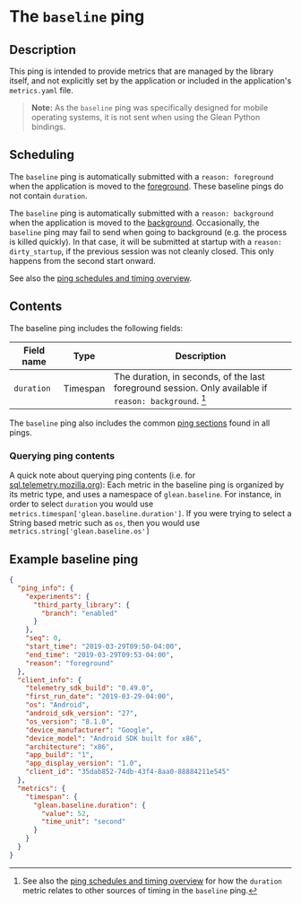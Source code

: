 # The `baseline` ping

## Description

This ping is intended to provide metrics that are managed by the library itself, and not explicitly set by the application or included in the application's `metrics.yaml` file.

> **Note:** As the `baseline` ping was specifically designed for mobile operating systems, it is not sent when using the Glean Python bindings.

## Scheduling

The `baseline` ping is automatically submitted with a `reason: foreground` when the application is moved to the [foreground](index.md#defining-background-state).  These baseline pings do not contain `duration`.

The `baseline` ping is automatically submitted with a `reason: background` when the application is moved to the [background](index.md#defining-background-state).
Occasionally, the `baseline` ping may fail to send when going to background (e.g. the process is killed quickly).  In that case, it will be submitted at startup with a `reason: dirty_startup`, if the previous session was not cleanly closed. This only happens from the second start onward.

See also the [ping schedules and timing overview](ping-schedules-and-timings.html).

## Contents

The baseline ping includes the following fields:

| Field name | Type | Description |
|---|---|---|
| `duration` | Timespan | The duration, in seconds, of the last foreground session. Only available if `reason: background`. [^1] |

[^1]: See also the [ping schedules and timing overview](ping-schedules-and-timings.html) for how the `duration` metric relates to other sources of timing in the `baseline` ping.

The `baseline` ping also includes the common [ping sections](index.md#ping-sections) found in all pings.

### Querying ping contents

A quick note about querying ping contents (i.e. for [sql.telemetry.mozilla.org](https://sql.telemetry.mozilla.org)):  Each metric in the baseline ping is organized by its metric type, and uses a namespace of `glean.baseline`. For instance, in order to select `duration` you would use `metrics.timespan['glean.baseline.duration']`. If you were trying to select a String based metric such as `os`, then you would use `metrics.string['glean.baseline.os']`

## Example baseline ping

```json
{
  "ping_info": {
    "experiments": {
      "third_party_library": {
        "branch": "enabled"
      }
    },
    "seq": 0,
    "start_time": "2019-03-29T09:50-04:00",
    "end_time": "2019-03-29T09:53-04:00",
    "reason": "foreground"
  },
  "client_info": {
    "telemetry_sdk_build": "0.49.0",
    "first_run_date": "2019-03-29-04:00",
    "os": "Android",
    "android_sdk_version": "27",
    "os_version": "8.1.0",
    "device_manufacturer": "Google",
    "device_model": "Android SDK built for x86",
    "architecture": "x86",
    "app_build": "1",
    "app_display_version": "1.0",
    "client_id": "35dab852-74db-43f4-8aa0-88884211e545"
  },
  "metrics": {
    "timespan": {
      "glean.baseline.duration": {
        "value": 52,
        "time_unit": "second"
      }
    }
  }
}
```
